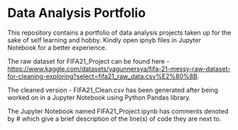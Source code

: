 # Data Analysis Portfolio
This repository contains a portfolio of data analysis projects taken up for the sake of self learning and hobby.
Kindly open ipnyb files in Jupyter Notebook for a better experience.

The raw dataset for FIFA21_Project can be found here - https://www.kaggle.com/datasets/yagunnersya/fifa-21-messy-raw-dataset-for-cleaning-exploring?select=fifa21_raw_data.csv%E2%80%8B. 

The cleaned version - FIFA21_Clean.csv has been generated after being worked on in a Jupyter Notebook using Python Pandas library.

The Jupyter Notebook named FIFA21_Project.ipynb has comments denoted by # which give a brief description of the line(s) of code they are next to.
